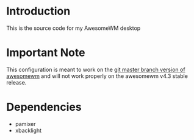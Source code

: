 # Introduction
This is the source code for my AwesomeWM desktop

# Important Note
This configuration is meant to work on the [git master branch version of awesomewm](https://github.com/awesomeWM/awesome) and will not work properly on the awesomewm v4.3 stable release.

# Dependencies
* pamixer
* xbacklight
